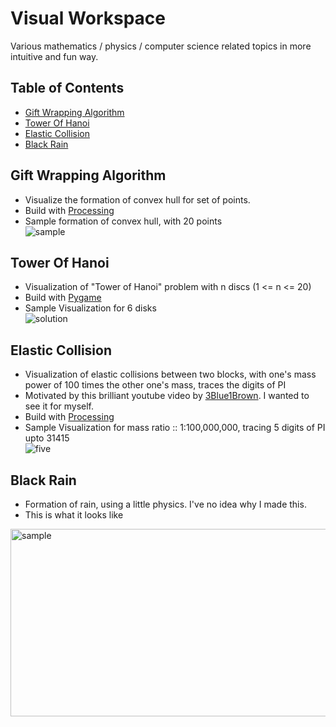 # Visual Workspace
Various mathematics / physics / computer science related topics in more intuitive and fun way.

## Table of Contents
- [Gift Wrapping Algorithm](#gift-wrapping-algorithm)
- [Tower Of Hanoi](#tower-of-hanoi)
- [Elastic Collision](#elastic-collision)
- [Black Rain](#black-rain)

## Gift Wrapping Algorithm
* Visualize the formation of convex hull for set of points.
* Build with [Processing](https://processing.org/)
* Sample formation of convex hull, with 20 points <br>
![sample](https://github.com/jyotirmoy-paul/visual-workspace/blob/master/GiftWrappingAlgorithm/sample-20-points.gif)


## Tower Of Hanoi
* Visualization of "Tower of Hanoi" problem with n discs (1 <= n <= 20)
* Build with [Pygame](https://www.pygame.org/news)
* Sample Visualization for 6 disks <br>
![solution](https://github.com/jyotirmoy-paul/visual-workspace/blob/master/tower-of-hanoi/sample/6disks.gif)


## Elastic Collision
* Visualization of elastic collisions between two blocks, with one's mass power of 100 times the other one's mass, traces the 
digits of PI
* Motivated by this brilliant youtube video by [3Blue1Brown](https://www.youtube.com/watch?v=HEfHFsfGXjs). I wanted to see it for myself.
* Build with [Processing](https://processing.org/)
* Sample Visualization for mass ratio :: 1:100,000,000, tracing 5 digits of PI upto 31415 <br>
![five](https://github.com/jyotirmoy-paul/visual-workspace/blob/master/ElasticCollision/samples/5.gif)


## Black Rain
* Formation of rain, using a little physics. I've no idea why I made this.
* This is what it looks like <br>
<img src="https://github.com/jyotirmoy-paul/visual-workspace/blob/master/black_rain/sample.gif" alt="sample" width="600" height="300">
